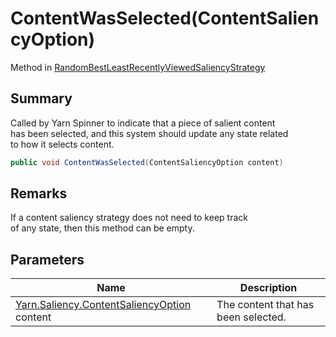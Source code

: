 # ContentWasSelected(ContentSaliencyOption)

Method in [RandomBestLeastRecentlyViewedSaliencyStrategy](yarn.saliency.randombestleastrecentlyviewedsaliencystrategy.md)

## Summary

Called by Yarn Spinner to indicate that a piece of salient content\
has been selected, and this system should update any state related\
to how it selects content.

```csharp
public void ContentWasSelected(ContentSaliencyOption content)
```

## Remarks

If a content saliency strategy does not need to keep track\
of any state, then this method can be empty.

## Parameters

| Name                                                                                  | Description                         |
| ------------------------------------------------------------------------------------- | ----------------------------------- |
| [Yarn.Saliency.ContentSaliencyOption](yarn.saliency.contentsaliencyoption.md) content | The content that has been selected. |
